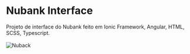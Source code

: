 # Nubank Interface
Projeto de interface do Nubank feito em Ionic Framework, Angular, HTML, SCSS, Typescript.
<br/>
<br/>
![Nuback](src/assets/app.png)
